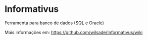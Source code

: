 # Informativus
Ferramenta para banco de dados (SQL e Oracle)

Mais informações em:
https://github.com/wilsade/Informativus/wiki
